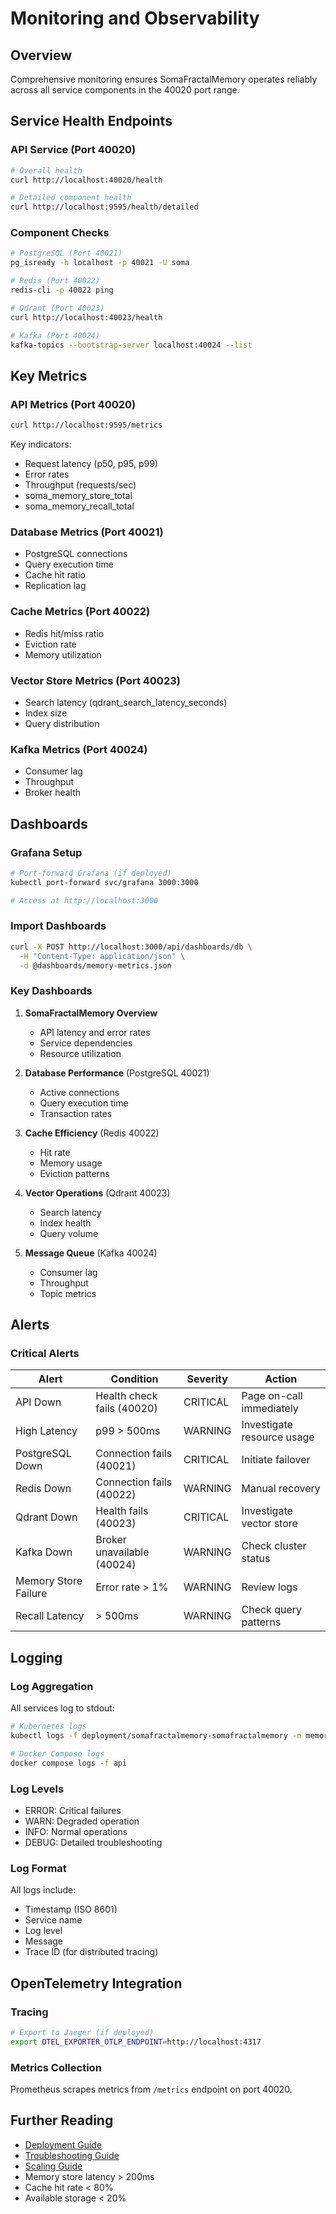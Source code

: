 # Monitoring and Observability

## Overview

Comprehensive monitoring ensures SomaFractalMemory operates reliably across all service components in the 40020 port range.

## Service Health Endpoints

### API Service (Port 40020)

```bash
# Overall health
curl http://localhost:40020/health

# Detailed component health
curl http://localhost:9595/health/detailed
```

### Component Checks

```bash
# PostgreSQL (Port 40021)
pg_isready -h localhost -p 40021 -U soma

# Redis (Port 40022)
redis-cli -p 40022 ping

# Qdrant (Port 40023)
curl http://localhost:40023/health

# Kafka (Port 40024)
kafka-topics --bootstrap-server localhost:40024 --list
```

## Key Metrics

### API Metrics (Port 40020)

```bash
curl http://localhost:9595/metrics
```

Key indicators:
- Request latency (p50, p95, p99)
- Error rates
- Throughput (requests/sec)
- soma_memory_store_total
- soma_memory_recall_total

### Database Metrics (Port 40021)

- PostgreSQL connections
- Query execution time
- Cache hit ratio
- Replication lag

### Cache Metrics (Port 40022)

- Redis hit/miss ratio
- Eviction rate
- Memory utilization

### Vector Store Metrics (Port 40023)

- Search latency (qdrant_search_latency_seconds)
- Index size
- Query distribution

### Kafka Metrics (Port 40024)

- Consumer lag
- Throughput
- Broker health

## Dashboards

### Grafana Setup

```bash
# Port-forward Grafana (if deployed)
kubectl port-forward svc/grafana 3000:3000

# Access at http://localhost:3000
```

### Import Dashboards

```bash
curl -X POST http://localhost:3000/api/dashboards/db \
  -H "Content-Type: application/json" \
  -d @dashboards/memory-metrics.json
```

### Key Dashboards

1. **SomaFractalMemory Overview**
   - API latency and error rates
   - Service dependencies
   - Resource utilization

2. **Database Performance** (PostgreSQL 40021)
   - Active connections
   - Query execution time
   - Transaction rates

3. **Cache Efficiency** (Redis 40022)
   - Hit rate
   - Memory usage
   - Eviction patterns

4. **Vector Operations** (Qdrant 40023)
   - Search latency
   - Index health
   - Query volume

5. **Message Queue** (Kafka 40024)
   - Consumer lag
   - Throughput
   - Topic metrics

## Alerts

### Critical Alerts

| Alert | Condition | Severity | Action |
|-------|-----------|----------|--------|
| API Down | Health check fails (40020) | CRITICAL | Page on-call immediately |
| High Latency | p99 > 500ms | WARNING | Investigate resource usage |
| PostgreSQL Down | Connection fails (40021) | CRITICAL | Initiate failover |
| Redis Down | Connection fails (40022) | WARNING | Manual recovery |
| Qdrant Down | Health fails (40023) | CRITICAL | Investigate vector store |
| Kafka Down | Broker unavailable (40024) | WARNING | Check cluster status |
| Memory Store Failure | Error rate > 1% | WARNING | Review logs |
| Recall Latency | > 500ms | WARNING | Check query patterns |

## Logging

### Log Aggregation

All services log to stdout:

```bash
# Kubernetes logs
kubectl logs -f deployment/somafractalmemory-somafractalmemory -n memory

# Docker Compose logs
docker compose logs -f api
```

### Log Levels

- ERROR: Critical failures
- WARN: Degraded operation
- INFO: Normal operations
- DEBUG: Detailed troubleshooting

### Log Format

All logs include:
- Timestamp (ISO 8601)
- Service name
- Log level
- Message
- Trace ID (for distributed tracing)

## OpenTelemetry Integration

### Tracing

```bash
# Export to Jaeger (if deployed)
export OTEL_EXPORTER_OTLP_ENDPOINT=http://localhost:4317
```

### Metrics Collection

Prometheus scrapes metrics from `/metrics` endpoint on port 40020.

## Further Reading
- [Deployment Guide](deployment.md)
- [Troubleshooting Guide](troubleshooting.md)
- [Scaling Guide](scaling.md)
- Memory store latency > 200ms
- Cache hit rate < 80%
- Available storage < 20%
